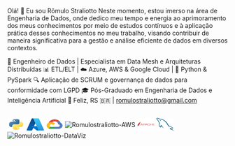 Olá! 👋 Eu sou Rômulo Straliotto
Neste momento, estou imerso na área de Engenharia de Dados, onde dedico meu tempo e energia ao aprimoramento dos meus conhecimentos por meio de estudos contínuos e à aplicação prática desses conhecimentos no meu trabalho, visando contribuir de maneira significativa para a gestão e análise eficiente de dados em diversos contextos.

🚀 Engenheiro de Dados | Especialista em Data Mesh e Arquiteturas Distribuídas
📊 ETL/ELT | ☁️ Azure, AWS & Google Cloud | 🐍 Python & PySpark
🔍 Aplicação de SCRUM e governança de dados para conformidade com LGPD
🎓 Pós-Graduado em Engenharia de Dados e Inteligência Artificial
📍 Feliz, RS 🇧🇷 | romulostraliotto@gmail.com

<div style="display: inline_block"><br>
  <img align="center" alt="Romulostraliotto-Python" height="30" width="40" src="https://raw.githubusercontent.com/devicons/devicon/master/icons/python/python-original.svg">
  <img align="center" alt="Romulostraliotto-Azure" height="30" width="40" src="https://raw.githubusercontent.com/devicons/devicon/master/icons/azure/azure-original.svg">
  <img align="center" alt="Romulostraliotto-GoogleCloud" height="30" width="40" src="https://raw.githubusercontent.com/devicons/devicon/master/icons/googlecloud/googlecloud-original.svg">
  <img align="center" alt="Romulostraliotto-AWS" height="30" width="40" src="https://cdn.icon-icons.com/icons2/2699/PNG/512/amazon_aws_logo_icon_168666.png">
  <img align="center" alt="Romulostraliotto-Spark" height="30" width="40" src="https://raw.githubusercontent.com/devicons/devicon/master/icons/apache/apache-original-wordmark.svg">
  <img align="center" alt="Romulostraliotto-SQL" height="30" width="40" src="https://raw.githubusercontent.com/devicons/devicon/master/icons/mysql/mysql-original.svg">
  <img align="center" alt="Romulostraliotto-DataViz" height="30" width="40" src="https://cdn.icon-icons.com/icons2/3024/PNG/512/analytics_analysis_data_business_charts_document_report_icon_188773.png">
</div>
